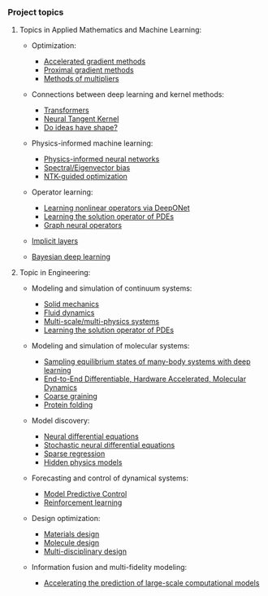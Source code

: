 ### Project topics

1. Topics in Applied Mathematics and Machine Learning:
	- Optimization:
		- [Accelerated gradient methods](https://dl.acm.org/doi/abs/10.5555/2946645.3053435)
		- [Proximal gradient methods](https://arxiv.org/abs/1908.00865)
		- [Methods of multipliers](https://engraved.ghost.io/why-machine-learning-algorithms-are-hard-to-tune/)

	- Connections between deep learning and kernel methods:
		- [Transformers](https://arxiv.org/abs/1908.11775)
		- [Neural Tangent Kernel](https://arxiv.org/abs/1806.07572)
		- [Do ideas have shape?](https://arxiv.org/abs/2008.03920)

	- Physics-informed machine learning:
		- [Physics-informed neural networks](https://www.sciencedirect.com/science/article/pii/S0021999119307612)
		- [Spectral/Eigenvector bias](https://arxiv.org/pdf/2012.10047.pdf)
		- [NTK-guided optimization](https://arxiv.org/abs/2007.14527)

	- Operator learning:
		- [Learning nonlinear operators via DeepONet](https://www.nature.com/articles/s42256-021-00302-5)
		- [Learning the solution operator of PDEs](https://arxiv.org/abs/2103.10974)
		- [Graph neural operators](https://arxiv.org/abs/2003.03485)

	- [Implicit layers](http://implicit-layers-tutorial.org/)

	- [Bayesian deep learning](http://bayesiandeeplearning.org/)

2. Topic in Engineering:

	- Modeling and simulation of continuum systems:
		- [Solid mechanics](https://www.sciencedirect.com/science/article/pii/S0167844219306858)
		- [Fluid dynamics](https://science.sciencemag.org/content/early/2020/01/29/science.aaw4741)
		- [Multi-scale/multi-physics systems](https://www.sciencedirect.com/science/article/pii/S0045782519300581)
		- [Learning the solution operator of PDEs](https://arxiv.org/abs/2103.10974)

	- Modeling and simulation of molecular systems:
		- [Sampling equilibrium states of many-body systems with deep learning](https://science.sciencemag.org/content/365/6457/eaaw1147.abstract)
		- [End-to-End Differentiable, Hardware Accelerated, Molecular Dynamics](https://arxiv.org/abs/1912.04232)
		- [Coarse graining](https://www.nature.com/articles/s41524-019-0261-5)
		- [Protein folding](https://www.nature.com/articles/s41586-019-1923-7)

	- Model discovery:
		- [Neural differential equations](https://arxiv.org/abs/2001.04385)
		- [Stochastic neural differential equations](https://arxiv.org/pdf/2001.01328.pdf)
		- [Sparse regression](https://www.pnas.org/content/116/45/22445.short?rss=1)
		- [Hidden physics models](https://science.sciencemag.org/content/early/2020/01/29/science.aaw4741)

	- Forecasting and control of dynamical systems:
		- [Model Predictive Control](https://arxiv.org/abs/1905.10094)
		- [Reinforcement learning](https://openreview.net/pdf?id=HyEtjoCqFX)

	- Design optimization:
		- [Materials design](https://link.springer.com/chapter/10.1007/978-3-319-23871-5_3)
		- [Molecule design](https://pubs.acs.org/doi/abs/10.1021/acscentsci.7b00572)
		- [Multi-disciplinary design](https://onlinelibrary.wiley.com/doi/full/10.1002/nme.5923)

	- Information fusion and multi-fidelity modeling:
		- [Accelerating the prediction of large-scale computational models](https://www.sciencedirect.com/science/article/pii/S0045782519304785)
